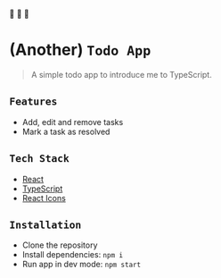 :construction: :construction: :construction:

# (Another) `Todo App`

> A simple todo app to introduce me to TypeScript.

## `Features`

- Add, edit and remove tasks
- Mark a task as resolved

## `Tech Stack`

- [React](https://beta.reactjs.org/)
- [TypeScript](https://www.typescriptlang.org/)
- [React Icons](https://react-icons.github.io/react-icons/)

## `Installation`

- Clone the repository
- Install dependencies: `npm i`
- Run app in dev mode: `npm start`
